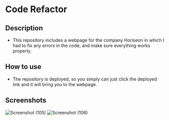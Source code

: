 # Code Refactor

## Description
- This repository includes a webpage for the company Horiseon in which I had to fix any errors in the code, and make sure everything works properly.

## How to use
- The repository is deployed, so you simply can just click the deployed link and it will bring you to the webpage.

## Screenshots 
![Screenshot (105)](https://user-images.githubusercontent.com/87049684/137393005-d30c5a2a-2c2a-4fc1-8ec1-e5decd15f4b3.png)
![Screenshot (106)](https://user-images.githubusercontent.com/87049684/137393030-97e01526-683d-4799-8f97-3dcb1f50b8f6.png)
